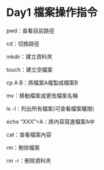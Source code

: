 # Day1 檔案操作指令

pwd：查看目前路徑

cd：切換路徑

mkdir：建立資料夾

touch：建立空檔案

cp A B：將檔案A複製成檔案B

mv：移動檔案或更改檔案名稱

ls -l：列出所有檔案(可查看檔案權限)

echo “XXX”>A：將內容寫進檔案A中

cat：查看檔案內容

rm：刪除檔案

rm -r：刪除資料夾

